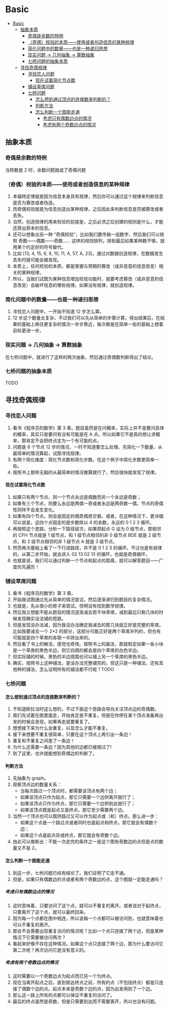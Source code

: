 # Basic


<!-- TOC -->

- [Basic](#basic)
    - [抽象本质](#抽象本质)
        - [奇偶是余数的特例](#奇偶是余数的特例)
        - [（奇偶）校验的本质——使用或者创造信息的某种规律](#奇偶校验的本质使用或者创造信息的某种规律)
        - [简化问题中的数量——也是一种递归思想](#简化问题中的数量也是一种递归思想)
        - [现实问题 → 几何抽象 → 算数抽象](#现实问题-→-几何抽象-→-算数抽象)
        - [七桥问题的抽象本质](#七桥问题的抽象本质)
    - [寻找奇偶规律](#寻找奇偶规律)
        - [寻找恋人问题](#寻找恋人问题)
            - [现在试着简化节点数](#现在试着简化节点数)
        - [铺设草席问题](#铺设草席问题)
        - [七桥问题](#七桥问题)
            - [怎么想到通过顶点的连接数来判断的？](#怎么想到通过顶点的连接数来判断的)
            - [判断方法](#判断方法)
            - [怎么判断一个图能走通](#怎么判断一个图能走通)
                - [考虑只有偶数边点的情况](#考虑只有偶数边点的情况)
                - [考虑有两个奇数边点的情况](#考虑有两个奇数边点的情况)

<!-- /TOC -->


## 抽象本质
### 奇偶是余数的特例
当除数是 2 时，余数问题就成了奇偶问题

### （奇偶）校验的本质——使用或者创造信息的某种规律
1. 本福特定律就是因为信息本身具有规律，然后你可以通过这个规律来判断信息是否为篡改或者伪造。
2. 而奇偶校验就是为信息创造出某种规律，之后因此来判断信息是否被篡改或者丢失。
3. 当然，创造规律的用来校验的前提是，之后必须之后创建的规则是什么，才能还原出原本的信息。
4. 还可以想象出另一种 “奇偶校验”，比如我们要传输一组数字，然后我们可以按照 奇数——偶数——奇数…… 这样的规则排列，排到最后如果某种数不够，就用某个约定好的符号替代。
5. 比如 [13, 4, 15, 6, 9, 10, 11, A, 57, A, 23]，通过对数据创造规律，在数据发生丢失时就可能会被发现。
6. 本质上，任何校验的本质，都是掌握与预期的篡改（或非恶意的信息改变）相关的某种规律。
7. 所以，当我们试图为某种信息增加校验功能时，就要考虑篡改（或非恶意的信息改变）会破坏信息的哪些规律。如果没有规律，就创造规律。

### 简化问题中的数量——也是一种递归思想
1. 寻找恋人问题中，一开始不知道 12 步怎么算。
2. 12 步这个数量太复杂，不过我们可以先从简单的步骤计算，得出结果后，在结果的基础上再往更复杂的情况一步步靠近，每次都是在简单一些的基础上想着目标更进一步。

### 现实问题 → 几何抽象 → 算数抽象
在七桥问题中，就进行了这样的两次抽象，然后通过奇偶数判断得出了结论。

### 七桥问题的抽象本质
TODO


## 寻找奇偶规律
### 寻找恋人问题
1. 看书《程序员的数学》第 3 章。题目虽然是在问概率，实际上并不是要问具体的概率，其实只是要问有没有可能是在 A 点。所以如果它不是真的想让求概率，那肯定不会把终点定为一个有可能的点。
2. 问题是 8 个节点 12 步的情况，一时不知道要怎么处理。先简化一下数量，从最简单的情况算起，试图寻找规律。
3. 有两个简化维度：简化节点数和简化步数。在这个例子中简化步数更简单一些。
4. 按照书上那样无脑的从最简单的情况推算就行了，然后很快就发现了规律。

#### 现在试着简化节点数
1. 如果只有两个节点，则一个节点永远是偶数而另一个永远是奇数；
2. 如果有三个节点，则要么永远是两偶一奇或者永远是两奇数一偶，节点的奇偶性同样不会发生变化。
3. 如果有四个节点，则会是固定的偶奇偶奇交替。或者，在这种情况下，更详细可以说是，这四个点固定的是步数除以 4 的余数，永远的 0 1 2 3 循环。
4. 再按照这个思路，分析一下路径层次，如果把起点 G 设为 0 级节点，那相邻的 CFH 节点就是 1 级节点，和 1 级节点相邻的非 0 级节点 BDE 就是 2 级节点，和 2 级节点相邻的非 1 级节点 A 就是 3 级节点。
5. 然而再次基础上看了一下行进路径，并不是 0 1 2 3 的循环。不过也是有规律的，从第二步开始，就会进入 02 13 02 13 的循环，也就是奇偶循环。
6. 也就是说，我们可以通过判断一个节点和起点的距离，就可以解答题目——广度优先遍历！

### 铺设草席问题
1. 看书《程序员的数学》第 3 章。
2. 开始我试图通过先从简单的情况尝试，然后逐渐递归到题目的复杂情况。
3. 也就是，先从很小的房子来尝试。但明没有找到数学规律。
4. 然后我又想能不能从题目的情况逐渐减去若干块草席，减到最后只剩几块的时候发现确实没法铺的思路。
5. 但是发现没办法减，因为我没办法确定我减去的那几块就正好是完整的草席。比如我要减去一个 2*2 的部分，这部分可能正好是两个草席并列的，但也有可能就是四个草席的各取一半拼出来的。
6. 然后看了书上的解法，感觉也奇怪。按照书上的画法，那就假定如果一各小块是一个草席的黑色半边，则它四周的都会是四个草席的白色半边。
7. 但实际铺的时候，黑色的半边周围也可以铺上另一个草席的黑色半边。
8. 确实，按照书上这种铺法，是没办法完整铺完的。但这只是一种铺法，还有其他种的铺法，怎么证明所有的铺法都不行呢？TODO

### 七桥问题
#### 怎么想到通过顶点的连接数来判断的？
1. 不知道欧拉当时这么想的，不过下面这个思路会导向关注顶点边的奇偶数。
2. 我们先试着在图里面走，开始肯定是不重复。但是在你停在某个顶点准备再出发的时候会发现，如果再走就要重复了。
3. 想想接下来为什么会重复，以及怎么才能不重复。
4. 接下来想要不重复很简单，只要在这个顶点上再引出一条边！
5. 重复和不重复之间差了一条边！
6. 为什么还需要一条边？因为其他的边都已被用过了!
7. 到了这里，也许就能想到奇偶边的判断了。

#### 判断方法
1. 先抽象为 graph。
2. 观察顶点边的数量关系：
    * 当每次路过一个顶点时，都需要该顶点有两个边；
    * 如果该顶点只作为起点，那它只需要一个边供离开就行了；
    * 如果该顶点只作为终点，那它只需要一个边供到达就行了；
    * 如果该顶点既是起点又是终点，那它至少需要两个边。
3. 当然一个顶点也可以既供路过又可以作为起点或（和）终点。那么进一步：
    * 如果这个点是一个路过点或者同时也是起点和终点，那它就会有偶数个边；
    * 如果这个点是起点异或终点，那它就会有奇数个边。
4. 由此可以推断出：不能一次走完的条件之一是这个图有奇数边的点但是点的数量又不是 2。

#### 怎么判断一个图能走通
1. 到这一步，七桥问题已经有结论了。我们证明了它走不通。
2. 但是，如果只有偶数边的点或者有两个奇数边的点，这个图就一定能走通吗？

##### 考虑只有偶数边点的情况
1. 这时意味着，只要访问了这个点，就可以不重复的离开。或者说对于起终点，只要离开了这个点，就可以最终回来。
2. 因为每一个点都在图中相连，所以说每一个点都可以被访问到，也就意味着也可以不重复的离开。
3. 那会不会需要出现重复访问的情况呢？比如一个点只连接了两个边，但是某种情况下它需要被访问两次？
4. 看起来好像不存在这种情况。如果这个点只连接了两个边，那为什么要访问它第二次呢？再次访问它是没有意义的。

##### 考虑有两个奇数边点的情况
1. 这时需要以一个奇数边点为起点而已另一个为终点。
2. 现在当离开起点之后，直到抵达终点之前，所有的点（不包括终点）都是只连接了偶数个边的点。起点本来是奇数个边的点，因为出发用到了一个边。
3. 那么这一路上所有的点都可以保证不重复的访问了。
4. 最后的终点虽然是奇数，但是只需要到达而不需要离开，所以也没有问题。